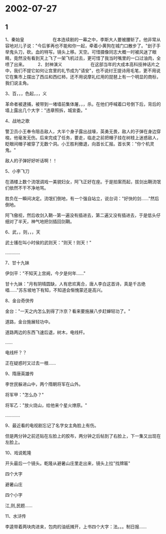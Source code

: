 # 2002-07-27

## 1

1、秦始皇  　　　　  　　在本连续剧的一幕之中，李斯大人要被腰斩了。他非常从容地对儿子说："今后爹再也不能和你一起，牵着小黄狗在城门口散步了。"刽子手举鬼头刀，砍。血的特写。镜头上移。天空。可惜摄像同志大概一时被风迷了眼睛，竟然没有看到天上飞了一架飞机过去，更可惜了我当时嘴里的一口过油肉，全喷了出来。  　　  2、封神演义  　　　　  　　在这部当年的大成本高科技神话片之中，我们不提它如何让宫里的礼节成为"请安"，也不说纣王提诗用毛笔，更不用说它在集市上摆出了西瓜和西红柿，还不用说摩礼红用的琵琶上有一个明显的商标，我们说主角。 

3、百，，，色起，，，义  

革命者被逮捕，被带到一堵墙前集体屠，，，杀。在他们呼喊着口号倒下后，背后的墙上露出几个大字："违章照拆，城宣委。"

4、战地之歌  

警卫员小王奉令阻击敌人，大半个身子露出战壕，英勇无畏，敌人的子弹在身边穿梭。他毫发无伤。后来完成了任务，要走，临走之前把帽子挂在树枝上迷惑敌人，眨眼间帽子被穿了无数个洞。小王胜利撤退，向首长汇报。首长笑："你个机灵鬼。"  

敌人的子弹好好听话啊！！

5、小李飞刀  

在酒楼上数个流氓调戏一美貌妇女，阿飞正好在座。于是拍案而起，拔剑出鞘流氓们依然不干不净地骂。  

胜负在一瞬间决定。流氓们倒地，有一个强自站立，说台词："好快的剑……"然后倒地。  

阿飞傲视，然后收剑入鞘--第一遍没有插进去，第二遍又没有插进去，于是低头仔细对了半天，神气地把剑插回剑鞘。

6、武，，则，，，天  

武士镬在叫小时侯的武则天："则天！则天！"  

…………

7、甘十九妹  

伊剑平："不知天上宫阙，今夕是何年……"  

甘十九妹："月有阴晴圆缺，人有悲欢离合，唐人李白这首诗，真是千古绝唱……"苏东坡地下有知，不知道会惭愧蒙还是高兴。

8、金台奇侠传  

金台："一天之内怎么到得了汴京？看来要施展八步赶蝉轻功了。"  

道路，金台施展轻功中。  

道路两边的东西飞速后退，树木，电线杆。  

……  

电线杆？？  

正在疑惑时又过去一根……

9、隋唐英雄传  

李世民躲进山中，两个隋朝将军在山外。  

将军甲："怎么办？"  

将军乙："放火烧山，给他来个星火燎原。"  

…………

9、最近看的电视剧忘记了名字女主角脸上有伤。  

但是两分钟之前还贴在左脸上的胶布，两分钟之后帖到了右脸上，下一集又出现在左脸上。

10、戏说乾隆  

开头最后一个镜头。乾隆从避暑山庄里走出来，镜头上拉"找牌匾"  

四个大字  

避暑山庄  

四个小字  

江,则,民题……

11、水浒传  

李逵带着两块肉进来，包肉的油纸摊开，上书四个大字：法。。。制日报……


